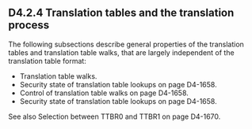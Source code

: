 ## D4.2.4 Translation tables and the translation process

The following subsections describe general properties of the translation tables and translation table walks, that are largely independent of the translation table format:
* Translation table walks.
* Security state of translation table lookups on page D4-1658.
* Control of translation table walks on page D4-1658.
* Security state of translation table lookups on page D4-1658.

See also Selection between TTBR0 and TTBR1 on page D4-1670.